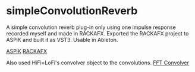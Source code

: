 # simpleConvolutionReverb
A simple convolution reverb plug-in only using one impulse response recorded myself and made in RACKAFX.
Exported the RACKAFX project to ASPiK and built it as VST3. Usable in Ableton. 

[ASPiK](https://github.com/willpirkleaudio/ASPiK)
[RACKAFX](https://www.willpirkle.com/)

Also used HiFi=LoFi's convolver object to the convolutions. [FFT Convolver](https://github.com/HiFi-LoFi/FFTConvolver)

